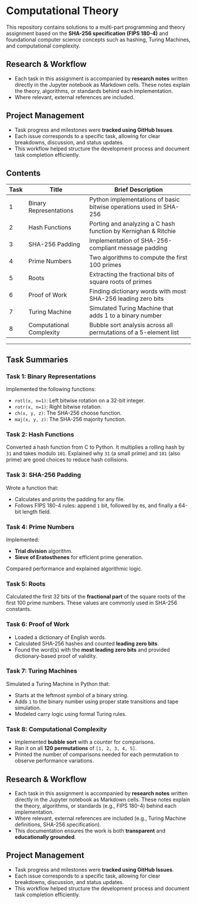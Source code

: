 # Computational Theory

This repository contains solutions to a multi-part programming and theory assignment based on the **SHA-256 specification (FIPS 180-4)** and foundational computer science concepts such as hashing, Turing Machines, and computational complexity.

## Research & Workflow

- Each task in this assignment is accompanied by **research notes** written directly in the Jupyter notebook as Markdown cells. These notes explain the theory, algorithms, or standards behind each implementation.
- Where relevant, external references are included.

## Project Management

- Task progress and milestones were **tracked using GitHub Issues**.
- Each issue corresponds to a specific task, allowing for clear breakdowns, discussion, and status updates.
- This workflow helped structure the development process and document task completion efficiently.

## Contents

| Task | Title | Brief Description |
|------|-------|-------------------|
| 1 | Binary Representations | Python implementations of basic bitwise operations used in SHA-256 |
| 2 | Hash Functions | Porting and analyzing a C hash function by Kernighan & Ritchie |
| 3 | SHA-256 Padding | Implementation of SHA-256-compliant message padding |
| 4 | Prime Numbers | Two algorithms to compute the first 100 primes |
| 5 | Roots | Extracting the fractional bits of square roots of primes |
| 6 | Proof of Work | Finding dictionary words with most SHA-256 leading zero bits |
| 7 | Turing Machine | Simulated Turing Machine that adds 1 to a binary number |
| 8 | Computational Complexity | Bubble sort analysis across all permutations of a 5-element list |

---

## Task Summaries

### Task 1: Binary Representations
Implemented the following functions:
- `rotl(x, n=1)`: Left bitwise rotation on a 32-bit integer.
- `rotr(x, n=1)`: Right bitwise rotation.
- `ch(x, y, z)`: The SHA-256 choose function.
- `maj(x, y, z)`: The SHA-256 majority function.

### Task 2: Hash Functions
Converted a hash function from C to Python. It multiplies a rolling hash by `31` and takes modulo `101`. Explained why `31` (a small prime) and `101` (also prime) are good choices to reduce hash collisions.

### Task 3: SHA-256 Padding
Wrote a function that:
- Calculates and prints the padding for any file.
- Follows FIPS 180-4 rules: append `1` bit, followed by `0`s, and finally a 64-bit length field.

### Task 4: Prime Numbers
Implemented:
- **Trial division** algorithm.
- **Sieve of Eratosthenes** for efficient prime generation.

Compared performance and explained algorithmic logic.

### Task 5: Roots
Calculated the first 32 bits of the **fractional part** of the square roots of the first 100 prime numbers. These values are commonly used in SHA-256 constants.

### Task 6: Proof of Work
- Loaded a dictionary of English words.
- Calculated SHA-256 hashes and counted **leading zero bits**.
- Found the word(s) with the **most leading zero bits** and provided dictionary-based proof of validity.

### Task 7: Turing Machines
Simulated a Turing Machine in Python that:
- Starts at the leftmost symbol of a binary string.
- Adds `1` to the binary number using proper state transitions and tape simulation.
- Modeled carry logic using formal Turing rules.

### Task 8: Computational Complexity
- Implemented **bubble sort** with a counter for comparisons.
- Ran it on all **120 permutations** of `[1, 2, 3, 4, 5]`.
- Printed the number of comparisons needed for each permutation to observe performance variations.

## Research & Workflow

- Each task in this assignment is accompanied by **research notes** written directly in the Jupyter notebook as Markdown cells. These notes explain the theory, algorithms, or standards (e.g., FIPS 180-4) behind each implementation.
- Where relevant, external references are included (e.g., Turing Machine definitions, SHA-256 specification).
- This documentation ensures the work is both **transparent** and **educationally grounded**.

## Project Management

- Task progress and milestones were **tracked using GitHub Issues**.
- Each issue corresponds to a specific task, allowing for clear breakdowns, discussion, and status updates.
- This workflow helped structure the development process and document task completion efficiently.
